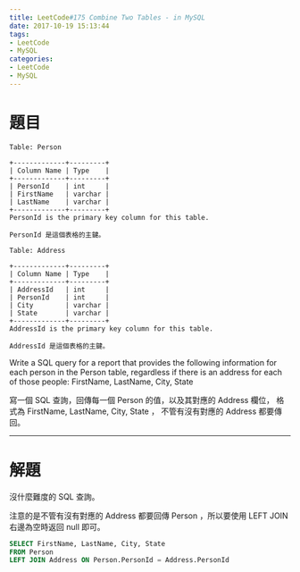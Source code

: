 ```yaml
---
title: LeetCode#175 Combine Two Tables - in MySQL
date: 2017-10-19 15:13:44
tags:
- LeetCode
- MySQL
categories:
- LeetCode
- MySQL
---
```


# 題目
``` 
Table: Person

+-------------+---------+
| Column Name | Type    |
+-------------+---------+
| PersonId    | int     |
| FirstName   | varchar |
| LastName    | varchar |
+-------------+---------+
PersonId is the primary key column for this table.

PersonId 是這個表格的主鍵。
```

```
Table: Address

+-------------+---------+
| Column Name | Type    |
+-------------+---------+
| AddressId   | int     |
| PersonId    | int     |
| City        | varchar |
| State       | varchar |
+-------------+---------+
AddressId is the primary key column for this table.

AddressId 是這個表格的主鍵。
```

Write a SQL query for a report that provides the following information for each person in the Person table, regardless if there is an address for each of those people:
FirstName, LastName, City, State

寫一個 SQL 查詢，回傳每一個 Person 的值，以及其對應的 Address 欄位，
格式為 FirstName, LastName, City, State ，
不管有沒有對應的 Address 都要傳回。

---

# 解題

沒什麼難度的 SQL 查詢。

注意的是不管有沒有對應的 Address 都要回傳 Person ，所以要使用 LEFT JOIN 右邊為空時返回 null 即可。

``` sql
SELECT FirstName, LastName, City, State
FROM Person
LEFT JOIN Address ON Person.PersonId = Address.PersonId
```